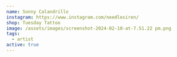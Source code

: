 ```yaml
---
name: Sonny Calandrillo
instagram: https://www.instagram.com/needlesiren/
shop: Tuesday Tattoo
image: /assets/images/screenshot-2024-02-10-at-7.51.22 pm.png
tags:
  - artist
active: true
---
```

